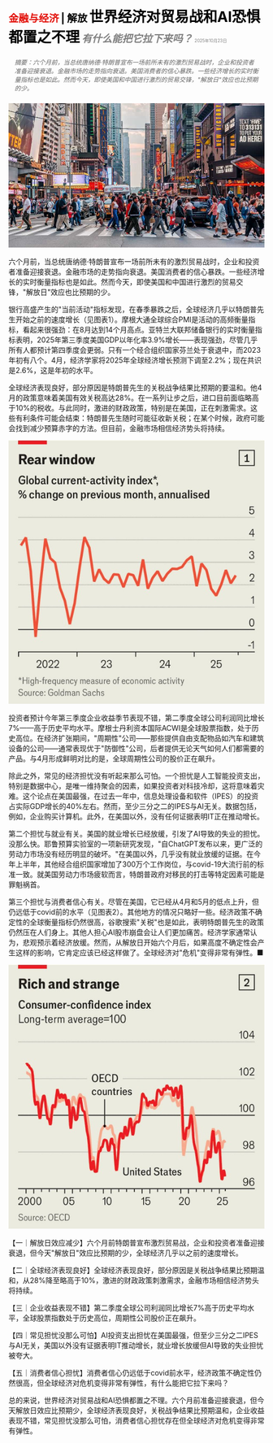<span style="color:#E3120B; font-size:14.9pt; font-weight:bold;">金融与经济</span> <span style="color:#000000; font-size:14.9pt; font-weight:bold;">| 解放</span>
<span style="color:#000000; font-size:21.0pt; font-weight:bold;">世界经济对贸易战和AI恐惧都置之不理</span>
<span style="color:#808080; font-size:14.9pt; font-weight:bold; font-style:italic;">有什么能把它拉下来吗？</span>
<span style="color:#808080; font-size:6.2pt;">2025年10月23日</span>

<div style="padding:8px 12px; color:#666; font-size:9.0pt; font-style:italic; margin:12px 0;">摘要：六个月前，当总统唐纳德·特朗普宣布一场前所未有的激烈贸易战时，企业和投资者准备迎接衰退。金融市场的走势指向衰退。美国消费者的信心暴跌。一些经济增长的实时衡量指标也是如此。然而今天，即使美国和中国进行激烈的贸易交锋，"解放日"效应也比预期的少。</div>

![](../images/055_The_world_economy_shrugs_off_both_the_trade_war_and_AI_fears/p0237_img01.jpeg)

六个月前，当总统唐纳德·特朗普宣布一场前所未有的激烈贸易战时，企业和投资者准备迎接衰退。金融市场的走势指向衰退。美国消费者的信心暴跌。一些经济增长的实时衡量指标也是如此。然而今天，即使美国和中国进行激烈的贸易交锋，"解放日"效应也比预期的少。

银行高盛产生的"当前活动"指标发现，在春季暴跌之后，全球经济几乎以特朗普先生开始之前的速度增长（见图表1）。摩根大通全球综合PMI是活动的高频衡量指标，看起来很强劲：在8月达到14个月高点。亚特兰大联邦储备银行的实时衡量指标表明，2025年第三季度美国GDP以年化率3.9%增长——表现强劲，尽管几乎所有人都预计第四季度会更弱。只有一个经合组织国家芬兰处于衰退中，而2023年初有八个。4月，经济学家将2025年全球经济增长预测下调至2.2%；现在共识是2.6%，这是年初的水平。

全球经济表现良好，部分原因是特朗普先生的关税战争结果比预期的要温和。他4月的政策意味着美国有效关税高达28%。在一系列让步之后，进口目前面临略高于10%的税收。与此同时，激进的财政政策，特别是在美国，正在刺激需求。这些有利条件可能会结束：特朗普先生随时可能征收新关税；在某个时候，政府可能会找到减少预算赤字的方法。但目前，金融市场相信经济势头将持续。

![](../images/055_The_world_economy_shrugs_off_both_the_trade_war_and_AI_fears/p0238_img01.jpeg)

投资者预计今年第三季度企业收益季节表现不错，第二季度全球公司利润同比增长7%——高于历史平均水平。摩根士丹利资本国际ACWI是全球股票指数，处于历史高位。在经济扩张期间，"周期性"公司——那些提供自由支配物品如汽车和建筑设备的公司——通常表现优于"防御性"公司，后者提供无论天气如何人们都需要的产品。与4月形成鲜明对比的是，全球周期性公司的股价正在飙升。

除此之外，常见的经济担忧没有听起来那么可怕。一个担忧是人工智能投资支出，特别是数据中心，是唯一维持聚会的因素，如果投资者对科技冷却，这将意味着灾难。这个论点在美国最强，在过去一年中，信息处理设备和软件（IPES）的投资占实际GDP增长的40%左右。然而，至少三分之二的IPES与AI无关。数据包括，例如，企业购买计算机。此外，在美国以外，没有任何证据表明IT正在推动增长。

第二个担忧与就业有关。美国的就业增长已经放缓，引发了AI导致的失业的担忧。没那么快。耶鲁预算实验室的一项新研究发现，"自ChatGPT发布以来，更广泛的劳动力市场没有经历明显的破坏。"在美国以外，几乎没有就业放缓的证据。在今年上半年，其他经合组织国家增加了300万个工作岗位，与covid-19大流行前的标准一致。就美国劳动力市场疲软而言，特朗普政府对移民的打击等特定因素可能是罪魁祸首。

第三个担忧与消费者信心有关。尽管在美国，它已经从4月和5月的低点上升，但仍远低于covid前的水平（见图表2）。其他地方的情况只略好一些。经济政策不确定性的全球衡量指标仍然很高，谷歌搜索"关税"也是如此，表明特朗普先生的政策仍然压在人们身上。其他人担心AI股市崩盘会让人们更加痛苦。经济学家通常认为，悲观预示着经济放缓。然而，从解放日开始六个月后，如果高度不确定性会产生这样的影响，它肯定应该已经这样做了。全球经济对"危机"变得非常有弹性。■

![](../images/055_The_world_economy_shrugs_off_both_the_trade_war_and_AI_fears/p0240_img01.jpeg)

【一｜解放日效应减少】六个月前特朗普宣布激烈贸易战，企业和投资者准备迎接衰退，但今天"解放日"效应比预期的少，全球经济几乎以之前的速度增长。

【二｜全球经济表现良好】全球经济表现良好，部分原因是关税战争结果比预期温和，从28%降至略高于10%，激进的财政政策刺激需求，金融市场相信经济势头将持续。

【三｜企业收益表现不错】第二季度全球公司利润同比增长7%高于历史平均水平，全球股票指数处于历史高位，周期性公司股价正在飙升。

【四｜常见担忧没那么可怕】AI投资支出担忧在美国最强，但至少三分之二IPES与AI无关，美国以外没有证据表明IT推动增长，就业增长放缓但AI导致的失业担忧被夸大。

【五｜消费者信心担忧】消费者信心仍远低于covid前水平，经济政策不确定性仍然很高，但全球经济对危机变得非常有弹性，有什么能把它拉下来吗？

总的来说，世界经济对贸易战和AI恐惧都置之不理。六个月前准备迎接衰退，但今天解放日效应比预期少，全球经济表现良好，关税战争结果比预期温和，企业收益表现不错，常见担忧没那么可怕，消费者信心担忧存在但全球经济对危机变得非常有弹性。